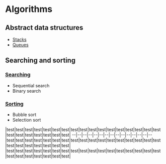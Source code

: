 # Algorithms

## Abstract data structures
- [Stacks](https://github.com/themindstorm/Data-Structures/blob/master/stacks.md)
- [Queues](https://github.com/themindstorm/Data-Structures/blob/master/queues.md)

## Searching and sorting

### [Searching](https://github.com/themindstorm/Data-Structures/blob/master/searching.md)
- Sequential search
- Binary search

### [Sorting](https://github.com/themindstorm/Data-Structures/blob/master/sorting.md)
- Bubble sort
- Selection sort

|test|test|test|test|test|test|test|test|test|test|test|test|test|test|test|test|test|test|test|test|test|test|test|test|
--|--|--|--|--|--|--|--|--|--|--|--|--|--|--
|test|test|test|test|test|test|test|test|test|test|test|test|test|test|test|test|test|test|test|test|test|test|test|test|
|test|test|test|test|test|test|test|test|test|test|test|test|test|test|test|test|test|test|test|test|test|test|test|test|
